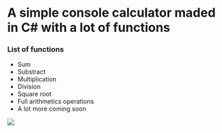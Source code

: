

<h1> A simple console calculator maded in C# with a lot of functions </h2>

<h3> List of functions </h3>
<ul>
<li>Sum</li>
<li>Substract </li>
<li>Multiplication</li>
<li>Division</li>
<li>Square root</li>
<li>Full arithmetics operations </li>
<li> A lot more coming soon</li>
</ul>

<img src="https://i.im.ge/2022/09/02/OYxiID.imagen-2022-09-02-145929704.png">
